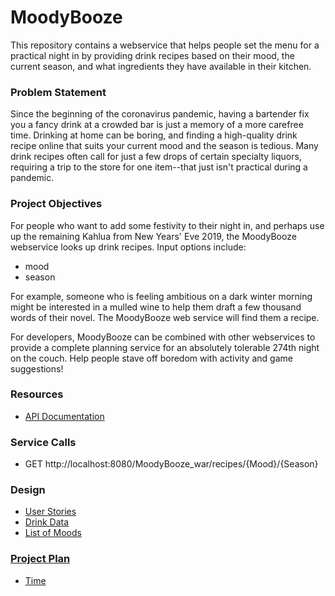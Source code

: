 # MoodyBooze

This repository contains a webservice that helps people set the menu for a practical night in by providing drink recipes based on their mood, the current season, and what ingredients they have available in their kitchen. 

### Problem Statement

Since the beginning of the coronavirus pandemic, having a bartender fix you a fancy drink at a crowded bar is just a memory of a more carefree time. Drinking at home can be boring, and finding a high-quality drink recipe online that suits your current mood and the season is tedious. Many drink recipes often call for just a few drops of certain specialty liquors, requiring a trip to the store for one item--that just isn't practical during a pandemic.


### Project Objectives 

For people who want to add some festivity to their night in, and perhaps use up the remaining Kahlua from New Years' Eve 2019, the MoodyBooze webservice looks up drink recipes. Input options include:
* mood
* season

For example, someone who is feeling ambitious on a dark winter morning might be interested in a mulled wine to help them draft a few thousand words of their novel. The MoodyBooze web service will find them a recipe.

For developers, MoodyBooze can be combined with other webservices to provide a complete planning service for an absolutely tolerable 274th night on the couch. Help people stave off boredom with activity and game suggestions!  

### Resources
* [API Documentation](ApiDocument.md)

### Service Calls
* GET http://localhost:8080/MoodyBooze_war/recipes/{Mood}/{Season}

### Design 

* [User Stories](UserStories.md)
* [Drink Data](Drinkdata.txt)
* [List of Moods](ListOfMoods)


### [Project Plan](ProjectPlan.md)
* [Time](timeLog.md)